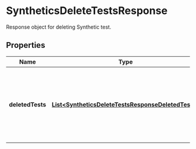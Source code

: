 

# SyntheticsDeleteTestsResponse

Response object for deleting Synthetic test.
## Properties

Name | Type | Description | Notes
------------ | ------------- | ------------- | -------------
**deletedTests** | [**List&lt;SyntheticsDeleteTestsResponseDeletedTests&gt;**](SyntheticsDeleteTestsResponseDeletedTests.md) | Array of objects containing a deleted Synthetic test ID with the associated deletion timestamp. |  [optional]



